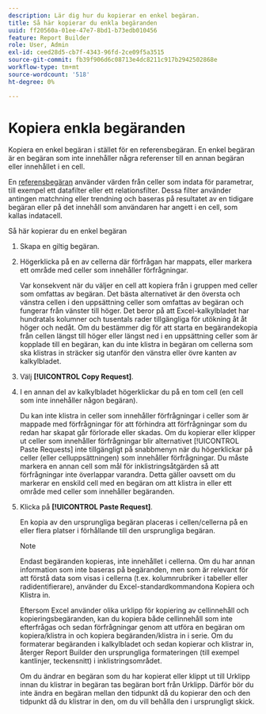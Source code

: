 ```yaml
---
description: Lär dig hur du kopierar en enkel begäran.
title: Så här kopierar du enkla begäranden
uuid: ff20560a-01ee-47e7-8bd1-b73edb010456
feature: Report Builder
role: User, Admin
exl-id: ceed28d5-cb7f-4343-96fd-2ce09f5a3515
source-git-commit: fb39f906d6c08713e4dc8211c917b2942502868e
workflow-type: tm+mt
source-wordcount: '518'
ht-degree: 0%

---
```


# Kopiera enkla begäranden

Kopiera en enkel begäran i stället för en referensbegäran. En enkel begäran är en begäran som inte innehåller några referenser till en annan begäran eller innehållet i en cell.

En [referensbegäran](/help/analyze/report-builder/manage-requests/c-copy-requests/t-copy-referential-requests.md) använder värden från celler som indata för parametrar, till exempel ett datafilter eller ett relationsfilter. Dessa filter använder antingen matchning eller trendning och baseras på resultatet av en tidigare begäran eller på det innehåll som användaren har angett i en cell, som kallas indatacell.

Så här kopierar du en enkel begäran

1. Skapa en giltig begäran.
1. Högerklicka på en av cellerna där förfrågan har mappats, eller markera ett område med celler som innehåller förfrågningar.

   Var konsekvent när du väljer en cell att kopiera från i gruppen med celler som omfattas av begäran. Det bästa alternativet är den översta och vänstra cellen i den uppsättning celler som omfattas av begäran och fungerar från vänster till höger. Det beror på att Excel-kalkylbladet har hundratals kolumner och tusentals rader tillgängliga för utökning åt åt höger och nedåt. Om du bestämmer dig för att starta en begärandekopia från cellen längst till höger eller längst ned i en uppsättning celler som är kopplade till en begäran, kan du inte klistra in begäran om cellerna som ska klistras in sträcker sig utanför den vänstra eller övre kanten av kalkylbladet.
1. Välj **[!UICONTROL Copy Request]**.
1. I en annan del av kalkylbladet högerklickar du på en tom cell (en cell som inte innehåller någon begäran).

   Du kan inte klistra in celler som innehåller förfrågningar i celler som är mappade med förfrågningar för att förhindra att förfrågningar som du redan har skapat går förlorade eller skadas. Om du kopierar eller klipper ut celler som innehåller förfrågningar blir alternativet [!UICONTROL Paste Requests] inte tillgängligt på snabbmenyn när du högerklickar på celler (eller celluppsättningen) som innehåller förfrågningar. Du måste markera en annan cell som mål för inklistringsåtgärden så att förfrågningar inte överlappar varandra. Detta gäller oavsett om du markerar en enskild cell med en begäran om att klistra in eller ett område med celler som innehåller begäranden.
1. Klicka på **[!UICONTROL Paste Request]**.

   En kopia av den ursprungliga begäran placeras i cellen/cellerna på en eller flera platser i förhållande till den ursprungliga begäran.

   >[!NOTE]
   >
   >Endast begäranden kopieras, inte innehållet i cellerna. Om du har annan information som inte baseras på begäranden, men som är relevant för att förstå data som visas i cellerna (t.ex. kolumnrubriker i tabeller eller radidentifierare), använder du Excel-standardkommandona Kopiera och Klistra in.

   Eftersom Excel använder olika urklipp för kopiering av cellinnehåll och kopieringsbegäranden, kan du kopiera både cellinnehåll som inte efterfrågas och sedan förfrågningar genom att utföra en begäran om kopiera/klistra in och kopiera begäranden/klistra in i serie. Om du formaterar begäranden i kalkylbladet och sedan kopierar och klistrar in, återger Report Builder den ursprungliga formateringen (till exempel kantlinjer, teckensnitt) i inklistringsområdet.

   Om du ändrar en begäran som du har kopierat eller klippt ut till Urklipp innan du klistrar in begäran tas begäran bort från Urklipp. Därför bör du inte ändra en begäran mellan den tidpunkt då du kopierar den och den tidpunkt då du klistrar in den, om du vill behålla den i ursprungligt skick.
